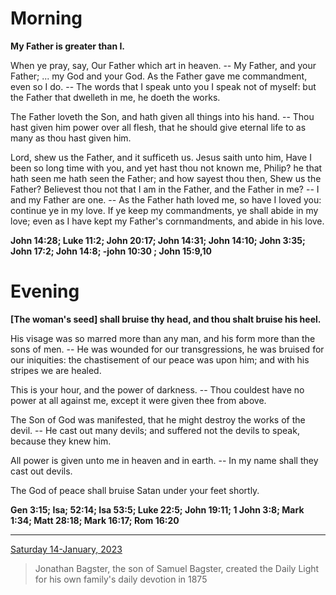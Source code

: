 # Morning

**My Father is greater than I.**
 
When ye pray, say, Our Father which art in heaven. -- My Father, and your Father; ... my God and your God. As the Father gave me commandment, even so I do. -- The words that I speak unto you I speak not of myself: but the Father that dwelleth in me, he doeth the works.
 
The Father loveth the Son, and hath given all things into his hand. -- Thou hast given him power over all flesh, that he should give eternal life to as many as thou hast given him.
 
Lord, shew us the Father, and it sufficeth us. Jesus saith unto him, Have I been so long time with you, and yet hast thou not known me, Philip? he that hath seen me hath seen the Father; and how sayest thou then, Shew us the Father? Believest thou not that I am in the Father, and the Father in me? -- I and my Father are one. -- As the Father hath loved me, so have I loved you: continue ye in my love. If ye keep my commandments, ye shall abide in my love; even as I have kept my Father's cornmandments, and abide in his love.  

**John 14:28; Luke 11:2; John 20:17; John 14:31; John 14:10; John 3:35; John 17:2; John 14:8; -john 10:30 ; John 15:9,10**

# Evening

**[The woman's seed] shall bruise thy head, and thou shalt bruise his heel.**
 
His visage was so marred more than any man, and his form more than the sons of men. -- He was wounded for our transgressions, he was bruised for our iniquities: the chastisement of our peace was upon him; and with his stripes we are healed.
 
This is your hour, and the power of darkness. -- Thou couldest have no power at all against me, except it were given thee from above.
 
The Son of God was manifested, that he might destroy the works of the devil. -- He cast out many devils; and suffered not the devils to speak, because they knew him.
 
All power is given unto me in heaven and in earth. -- In my name shall they cast out devils.
 
The God of peace shall bruise Satan under your feet shortly.  

**Gen 3:15; Isa; 52:14; Isa 53:5; Luke 22:5; John 19:11; 1 John 3:8; Mark 1:34; Matt 28:18; Mark 16:17; Rom 16:20**

---

[Saturday 14-January, 2023](https://t.me/s/daily_light)

> Jonathan Bagster, the son of Samuel Bagster, created the Daily Light for his own family's daily devotion in 1875

